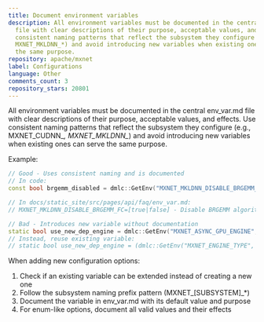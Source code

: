 ```yaml
---
title: Document environment variables
description: All environment variables must be documented in the central env_var.md
  file with clear descriptions of their purpose, acceptable values, and effects. Use
  consistent naming patterns that reflect the subsystem they configure (e.g., MXNET_CUDNN_*,
  MXNET_MKLDNN_*) and avoid introducing new variables when existing ones can serve
  the same purpose.
repository: apache/mxnet
label: Configurations
language: Other
comments_count: 3
repository_stars: 20801
---
```


All environment variables must be documented in the central env_var.md file with clear descriptions of their purpose, acceptable values, and effects. Use consistent naming patterns that reflect the subsystem they configure (e.g., MXNET_CUDNN_*, MXNET_MKLDNN_*) and avoid introducing new variables when existing ones can serve the same purpose.

Example:
```cpp
// Good - Uses consistent naming and is documented
// In code:
const bool brgemm_disabled = dmlc::GetEnv("MXNET_MKLDNN_DISABLE_BRGEMM_FC", true);

// In docs/static_site/src/pages/api/faq/env_var.md:
// MXNET_MKLDNN_DISABLE_BRGEMM_FC=[true|false] - Disable BRGEMM algorithm in fully connected layers when using MKLDNN backend. Default is true.

// Bad - Introduces new variable without documentation
static bool use_new_dep_engine = dmlc::GetEnv("MXNET_ASYNC_GPU_ENGINE", false);
// Instead, reuse existing variable:
// static bool use_new_dep_engine = (dmlc::GetEnv("MXNET_ENGINE_TYPE", "") == "AsyncGPU");
```

When adding new configuration options:
1. Check if an existing variable can be extended instead of creating a new one
2. Follow the subsystem naming prefix pattern (MXNET_[SUBSYSTEM]_*)
3. Document the variable in env_var.md with its default value and purpose
4. For enum-like options, document all valid values and their effects
